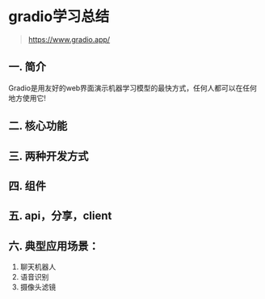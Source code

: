 # gradio学习总结
> https://www.gradio.app/
> 
## 一. 简介
Gradio是用友好的web界面演示机器学习模型的最快方式，任何人都可以在任何地方使用它!

## 二. 核心功能


## 三. 两种开发方式


## 四. 组件

## 五. api，分享，client

## 六. 典型应用场景：
1. 聊天机器人
2. 语音识别
3. 摄像头滤镜
